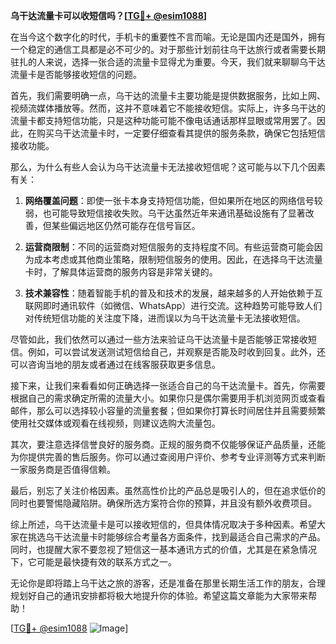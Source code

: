 **乌干达流量卡可以收短信吗？[[TG💪+ @esim1088](https://t.me/s/esim1088)]**

在当今这个数字化的时代，手机卡的重要性不言而喻。无论是国内还是国外，拥有一个稳定的通信工具都是必不可少的。对于那些计划前往乌干达旅行或者需要长期驻扎的人来说，选择一张合适的流量卡显得尤为重要。今天，我们就来聊聊乌干达流量卡是否能够接收短信的问题。

首先，我们需要明确一点，乌干达的流量卡主要功能是提供数据服务，比如上网、视频流媒体播放等。然而，这并不意味着它不能接收短信。实际上，许多乌干达的流量卡都支持短信功能，只是这种功能可能不像电话通话那样显眼或常用罢了。因此，在购买乌干达流量卡时，一定要仔细查看其提供的服务条款，确保它包括短信接收功能。

那么，为什么有些人会认为乌干达流量卡无法接收短信呢？这可能与以下几个因素有关：

1. **网络覆盖问题**：即使一张卡本身支持短信功能，但如果所在地区的网络信号较弱，也可能导致短信接收失败。乌干达虽然近年来通讯基础设施有了显著改善，但某些偏远地区仍然可能存在信号盲区。

2. **运营商限制**：不同的运营商对短信服务的支持程度不同。有些运营商可能会因为成本考虑或其他商业策略，限制短信服务的使用。因此，在选择乌干达流量卡时，了解具体运营商的服务内容是非常关键的。

3. **技术兼容性**：随着智能手机的普及和技术的发展，越来越多的人开始依赖于互联网即时通讯软件（如微信、WhatsApp）进行交流。这种趋势可能导致人们对传统短信功能的关注度下降，进而误以为乌干达流量卡无法接收短信。

尽管如此，我们依然可以通过一些方法来验证乌干达流量卡是否能够正常接收短信。例如，可以尝试发送测试短信给自己，并观察是否能及时收到回复。此外，还可以咨询当地的朋友或者通过在线客服获取更多信息。

接下来，让我们来看看如何正确选择一张适合自己的乌干达流量卡。首先，你需要根据自己的需求确定所需的流量大小。如果你只是偶尔需要用手机浏览网页或查看邮件，那么可以选择较小容量的流量套餐；但如果你打算长时间居住并且需要频繁使用社交媒体或观看在线视频，则建议选购大流量包。

其次，要注意选择信誉良好的服务商。正规的服务商不仅能够保证产品质量，还能为你提供完善的售后服务。你可以通过查阅用户评价、参考专业评测等方式来判断一家服务商是否值得信赖。

最后，别忘了关注价格因素。虽然高性价比的产品总是吸引人的，但在追求低价的同时也要警惕隐藏陷阱。确保所选方案符合你的预算，并且没有额外收费项目。

综上所述，乌干达流量卡是可以接收短信的，但具体情况取决于多种因素。希望大家在挑选乌干达流量卡时能够综合考量各方面条件，找到最适合自己需求的产品。同时，也提醒大家不要忽视了短信这一基本通讯方式的价值，尤其是在紧急情况下，它可能是最快捷有效的联系方式之一。

无论你是即将踏上乌干达之旅的游客，还是准备在那里长期生活工作的朋友，合理规划好自己的通讯安排都将极大地提升你的体验。希望这篇文章能为大家带来帮助！

[[TG💪+ @esim1088](https://t.me/s/esim1088) ![Image](https://i.postimg.cc/4NQfJmqS/Snipaste-2025-05-13-00-14-12.png)]